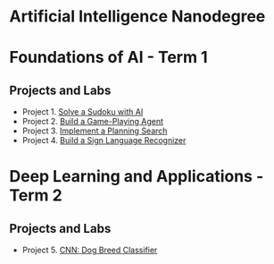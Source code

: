 # Artificial Intelligence Nanodegree

# Foundations of AI - Term 1
## Projects and Labs

* Project 1. [Solve a Sudoku with AI](1_foundations/1_sudoku/)
* Project 2. [Build a Game-Playing Agent](1_foundations/2_isolation/)
* Project 3. [Implement a Planning Search](1_foundations/3_planning/)
* Project 4. [Build a Sign Language Recognizer](1_foundations/4_recognizer/)

# Deep Learning and Applications - Term 2
## Projects and Labs

* Project 5. [CNN: Dog Breed Classifier](2_deep_learning/1_dog_breed_classifier/)
